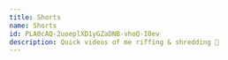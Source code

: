 ```yaml
---
title: Shorts
name: Shorts
id: PLA0cAQ-2uoeplXD1yGZaDNB-vhoQ-I0ev
description: Q﻿uick videos of me riffing & shredding 🤘
---
```

